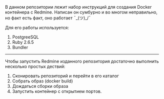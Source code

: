 В данном репозитории лежит набор инструкций для создания Docker контейнера с Redmine.
Написан он сумбурно и во многом неправильно, но факт есть факт, оно работает ¯\_(ツ)_/¯

Для его работы используется:
1. PostgreeSQL
2. Ruby 2.6.5
3. Bundler
***
Чтобы запустить Redmine изданного репозитория достаточно выполнить несколько простых дествий:

1. Сконировать репозиторий и перейти в его каталог
2. Собрать образ (docker build)
3. Дождаться сборки образа
4. Запустить контейнер с открытием портов.
